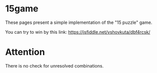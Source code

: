 # 15game
These pages present a simple implementation of the "15 puzzle" game.

You can try to win by this link:  https://jsfiddle.net/vshovkuta/dbf4rcsk/

# Attention
There is no check for unresolved combinations.
